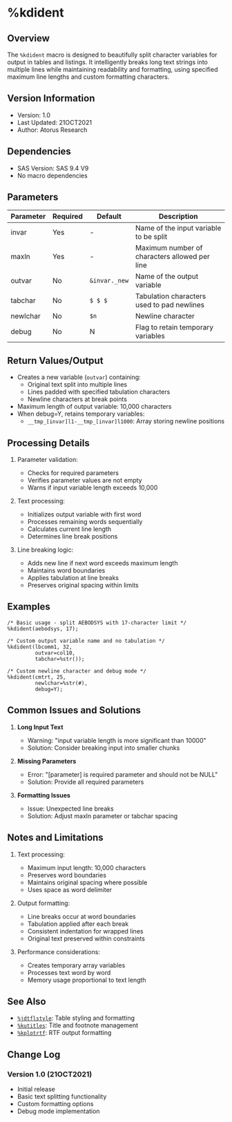 # %kdident

## Overview
The `%kdident` macro is designed to beautifully split character variables for output in tables and listings. It intelligently breaks long text strings into multiple lines while maintaining readability and formatting, using specified maximum line lengths and custom formatting characters.

## Version Information
- Version: 1.0
- Last Updated: 21OCT2021
- Author: Atorus Research

## Dependencies
- SAS Version: SAS 9.4 V9
- No macro dependencies

## Parameters
| Parameter | Required | Default | Description |
|-----------|----------|---------|-------------|
| invar | Yes | - | Name of the input variable to be split |
| maxln | Yes | - | Maximum number of characters allowed per line |
| outvar | No | `&invar._new` | Name of the output variable |
| tabchar | No | `$ $ $ ` | Tabulation characters used to pad newlines |
| newlchar | No | `$n` | Newline character |
| debug | No | N | Flag to retain temporary variables |

## Return Values/Output
- Creates a new variable (`outvar`) containing:
  - Original text split into multiple lines
  - Lines padded with specified tabulation characters
  - Newline characters at break points
- Maximum length of output variable: 10,000 characters
- When debug=Y, retains temporary variables:
  - `__tmp_[invar]l1-__tmp_[invar]l1000`: Array storing newline positions

## Processing Details
1. Parameter validation:
   - Checks for required parameters
   - Verifies parameter values are not empty
   - Warns if input variable length exceeds 10,000

2. Text processing:
   - Initializes output variable with first word
   - Processes remaining words sequentially
   - Calculates current line length
   - Determines line break positions

3. Line breaking logic:
   - Adds new line if next word exceeds maximum length
   - Maintains word boundaries
   - Applies tabulation at line breaks
   - Preserves original spacing within limits

## Examples
```sas
/* Basic usage - split AEBODSYS with 17-character limit */
%kdident(aebodsys, 17);

/* Custom output variable name and no tabulation */
%kdident(lbcomm1, 32,
         outvar=col10,
         tabchar=%str());

/* Custom newline character and debug mode */
%kdident(cmtrt, 25,
         newlchar=%str(#),
         debug=Y);
```

## Common Issues and Solutions
1. **Long Input Text**
   - Warning: "input variable length is more significant than 10000"
   - Solution: Consider breaking input into smaller chunks

2. **Missing Parameters**
   - Error: "[parameter] is required parameter and should not be NULL"
   - Solution: Provide all required parameters

3. **Formatting Issues**
   - Issue: Unexpected line breaks
   - Solution: Adjust maxln parameter or tabchar spacing

## Notes and Limitations
1. Text processing:
   - Maximum input length: 10,000 characters
   - Preserves word boundaries
   - Maintains original spacing where possible
   - Uses space as word delimiter

2. Output formatting:
   - Line breaks occur at word boundaries
   - Tabulation applied after each break
   - Consistent indentation for wrapped lines
   - Original text preserved within constraints

3. Performance considerations:
   - Creates temporary array variables
   - Processes text word by word
   - Memory usage proportional to text length

## See Also
- [`%jdtflstyle`](/man/study_specific/jdtflstyle.md): Table styling and formatting
- [`%kutitles`](/man/study_specific/kutitles.md): Title and footnote management
- [`%kplotrtf`](/man/study_specific/kplotrtf.md): RTF output formatting

## Change Log
### Version 1.0 (21OCT2021)
- Initial release
- Basic text splitting functionality
- Custom formatting options
- Debug mode implementation 